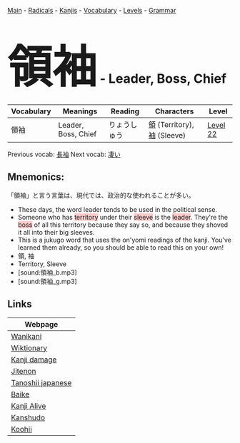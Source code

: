 <style> bigfont {font-size: 100px}</style>
[Main](../README.md) -
[Radicals](../radicals.md) -
[Kanjis](../kanjis.md) -
[Vocabulary](../vocabulary.md) -
[Levels](../levels.md) -
[Grammar](../grammar.md)
# <bigfont> 領袖</bigfont> - Leader, Boss, Chief 

| Vocabulary | Meanings | Reading | Characters | Level |
| --- | --- | --- | --- | --- |
| 領袖 | Leader, Boss, Chief | りょうしゅう |  [領](../kanjis/領.md) (Territory), [袖](../kanjis/袖.md) (Sleeve) | [Level 22](../levels/wk_level22.md) |

Previous vocab: [長袖](長袖.md) Next vocab: [凄い](凄い.md) 

## Mnemonics:
「領袖」と言う言葉は、現代では、政治的な使われることが多い。
* These days, the word leader tends to be used in the political sense.
* Someone who has <span style="background-color:#ffcccb"> territory</span> under their <span style="background-color:#ffcccb"> sleeve</span> is the <span style="background-color:#ffcccb"> leader</span>. They're the <span style="background-color:#ffcccb"> boss</span> of all this territory because they say so, and because they shoved it all into their big sleeves.
* This is a jukugo word that uses the on'yomi readings of the kanji. You've learned them already, so you should be able to read this on your own!
* 領, 袖
* Territory, Sleeve
* [sound:領袖_b.mp3]
* [sound:領袖_g.mp3]


## Links 

| Webpage |
| --- |
| [Wanikani          ](https://www.wanikani.com/kanji/領袖) |
| [Wiktionary        ](https://en.wiktionary.org/wiki/領袖) |
| [Kanji damage      ](http://www.kanjidamage.com/kanji/search?utf8=✓&q=領袖) |
| [Jitenon           ](https://jitenon.com/kanji/領袖) |
| [Tanoshii japanese ](https://www.tanoshiijapanese.com/dictionary/kanji.cfm?k=領袖) |
| [Baike             ](https://baike.baidu.com/item/領袖) |
| [Kanji Alive       ](https://app.kanjialive.com/領袖) |
| [Kanshudo          ](https://www.kanshudo.com/searchmn?q=領袖) |
| [Koohii            ](https://kanji.koohii.com/study/kanji/領袖) |
